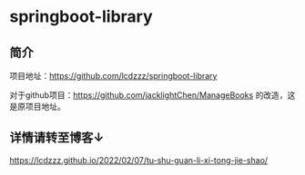 # springboot-library
## 简介

项目地址：https://github.com/lcdzzz/springboot-library

对于github项目：https://github.com/jacklightChen/ManageBooks  的改造，这是原项目地址。

## 详情请转至博客↓
https://lcdzzz.github.io/2022/02/07/tu-shu-guan-li-xi-tong-jie-shao/
